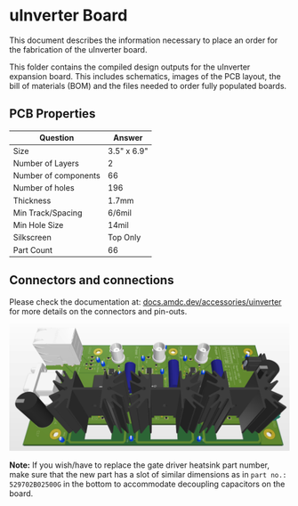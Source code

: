 # uInverter Board

This document describes the information necessary to place an order for the fabrication of the uInverter board.  

This folder contains the compiled design outputs for the uInverter expansion board. This includes schematics, images of the PCB layout, the bill of materials (BOM) and the files needed to order fully populated boards. 

## PCB Properties
| Question          | Answer        |
|-------------------|---------------|
| Size              | 3.5" x 6.9"   |
| Number of Layers  | 2             |
| Number of components | 66         |
|Number of holes    | 196           |
| Thickness         | 1.7mm         |
| Min Track/Spacing | 6/6mil          |
| Min Hole Size     | 14mil           |
| Silkscreen        | Top Only      |
| Part Count        | 66            |


## Connectors and connections

Please check the documentation at: [docs.amdc.dev/accessories/uinverter](https://docs.amdc.dev/accessories/uinverter/index.html) for more details on the connectors and pin-outs.


![PCB 3D](snapshots/Board_3D_view.PNG)

**Note:** If you wish/have to replace the gate driver heatsink part number, make sure that the new part has a slot of similar dimensions as in `part no.: 529702B02500G` in the bottom to accommodate decoupling capacitors on the board.

